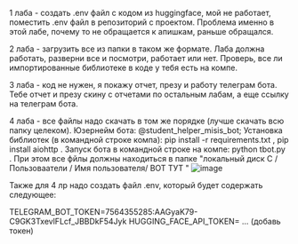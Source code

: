 1 лаба - создать .env файл с кодом из huggingface, мой не работает, поместить .env файл в репозиторий с проектом. Проблема именно в этой лабе, почему то не обращается к апишкам, раньше обращался. 

2 лаба - загрузить все из папки в таком же формате. Лаба должна работать, разверни все и посмотри, работает или нет. Проверь, все ли импортированные библиотеке в коде у тебя есть на компе.

3 лаба - код не нужен, я покажу отчет, презу и работу телеграм бота. Тебе отчет и презу скину с отчетами по остальным лабам, а еще ссылку на телеграм бота.

4 лаба - все файлы надо скачать в том же порядке (лучше скачать всю папку целеком). Юзернейм бота: @student_helper_misis_bot; Установка библиотек (в командной строке компа): pip install -r requirements.txt , pip install aiohttp . Запуск бота в командной строке на компе: python tbot.py . При этом все фйлы должны находиться в папке "локальный диск С / Пользоваатели / Имя пользователя/ ВОТ ТУТ " ![image](https://github.com/user-attachments/assets/e221bde5-c668-4aaf-9e89-2b7a0b74a33f)

Также для 4 лр надо создать файл .env, который будет содержать следующее:

TELEGRAM_BOT_TOKEN=7564355285:AAGyaK79-C9GK3TxevlFLcf_JBBDkF54Jyk
HUGGING_FACE_API_TOKEN= ...
(добавь токен)
